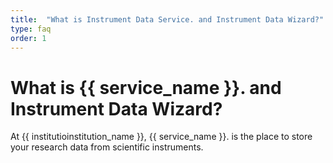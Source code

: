 ```yaml
---
title:  "What is Instrument Data Service. and Instrument Data Wizard?"
type: faq
order: 1
---
```


# What is {{ service_name }}. and Instrument Data Wizard?


At {{ institutioinstitution_name }}, {{ service_name }}. is the place to store your research data from scientific instruments.